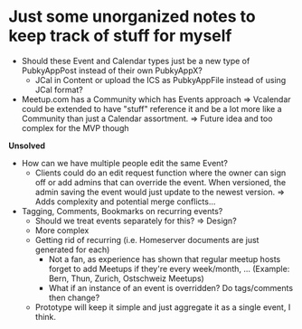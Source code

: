 # Just some unorganized notes to keep track of stuff for myself

- Should these Event and Calendar types just be a new type of PubkyAppPost
  instead of their own PubkyAppX?
  - JCal in Content or upload the ICS as PubkyAppFile instead of using JCal
    format?
- Meetup.com has a Community which has Events approach => Vcalendar could be
  extended to have "stuff" reference it and be a lot more like a Community than
  just a Calendar assortment. => Future idea and too complex for the MVP though

**Unsolved**

- How can we have multiple people edit the same Event?
  - Clients could do an edit request function where the owner can sign off or
    add admins that can override the event. When versioned, the admin saving the
    event would just update to the newest version. => Adds complexity and
    potential merge conflicts...
- Tagging, Comments, Bookmarks on recurring events?
  - Should we treat events separately for this? => Design?
  - More complex
  - Getting rid of recurring (i.e. Homeserver documents are just generated for
    each)
    - Not a fan, as experience has shown that regular meetup hosts forget to add
      Meetups if they're every week/month, ... (Example: Bern, Thun, Zurich,
      Ostschweiz Meetups)
    - What if an instance of an event is overridden? Do tags/comments then
      change?
  - Prototype will keep it simple and just aggregate it as a single event, I
    think.
